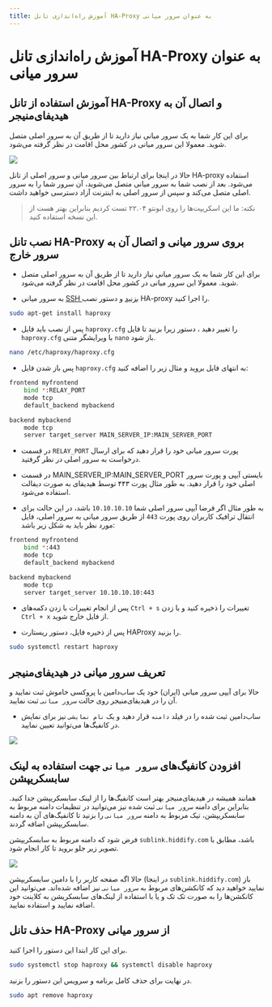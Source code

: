 ```yaml
---
title: آموزش راه‌اندازی تانل HA-Proxy به عنوان سرور میانی
---
```


# آموزش راه‌اندازی تانل HA-Proxy به عنوان سرور میانی

## آموزش استفاده از تانل HA-Proxy و اتصال آن به هیدیفای‌منیجر
برای این کار شما به یک سرور میانی نیاز دارید تا از طریق آن به سرور اصلی متصل شوید. معمولا این سرور میانی در کشور محل اقامت در نظر گرفته می‌شود.

<img src="https://user-images.githubusercontent.com/125398461/235339506-bdd76cec-0378-4942-8352-ebebeb006231.png">

حالا در اینجا برای ارتباط بین سرور میانی و سرور اصلی از تانل HA-proxy استفاده می‌شود. بعد از نصب شما به سرور میانی متصل می‌شوید، آن سرور شما را به سرور اصلی متصل می‌کند و سپس از سرور اصلی به اینترنت آزاد دسترسی خواهید داشت.

> نکته: ما این اسکریپت‌ها را روی ابونتو ۲۲.۰۴ تست کردیم بنابراین بهتر هست از این نسخه استفاده کنید.

## نصب تانل HA-Proxy بروی سرور میانی و اتصال آن به سرور خارج

- برای این کار شما به یک سرور میانی نیاز دارید تا از طریق آن به سرور اصلی متصل شوید. معمولا این سرور میانی در کشور محل اقامت در نظر گرفته می‌شود.

- به سرور میانی [SSH بزنید](/fa/manager/installation-and-setup/How-to-connect-to-server-via-SSH/) و دستور نصب HA-proxy را اجرا کنید‌.

```bash
sudo apt-get install haproxy
```

- پس از نصب باید فایل `haproxy.cfg` را تغییر دهید ، دستور زیرا بزنید تا فایل `haproxy.cfg`  با ویرایشگر متنی `nano` باز شود.

```bash
nano /etc/haproxy/haproxy.cfg
```

- پس باز شدن فایل `haproxy.cfg` به انتهای فایل بروید و مثال زیر را اضافه کنید:

```bash
frontend myfrontend
    bind *:RELAY_PORT
    mode tcp
    default_backend mybackend

backend mybackend
    mode tcp
    server target_server MAIN_SERVER_IP:MAIN_SERVER_PORT
```

- در قسمت `RELAY_PORT` پورت سرور میانی خود را قرار دهید که برای ارسال درخواست به سرور اصلی در نظر گرفتید.

- در قسمت MAIN_SERVER_IP:MAIN_SERVER_PORT بایستی آیپی و پورت سرور اصلی خود را قرار دهید. به طور مثال پورت ۴۴۳ توسط هیدیفای به صورت دیفالت استفاده می‌شود.

- به طور مثال اگر فرضا آیپی سرور اصلی شما `10.10.10.10` باشد، در این حالت برای انتقال ترافیک کاربران روی پورت `443` از طریق سرور میانی به سرور اصلی، فایل مورد نظر باید به شکل زیر باشد:

```bash
frontend myfrontend
    bind *:443
    mode tcp
    default_backend mybackend

backend mybackend
    mode tcp
    server target_server 10.10.10.10:443
```

- پس از انجام تغییرات با زدن دکمه‌های `Ctrl + s`  تغییرات را ذخیره کنید و با زدن `Ctrl + x` از فایل خارج شوید. 

- پس از ذخیره فایل، دستور ریستارت HAProxy را بزنید.

```bash
sudo systemctl restart haproxy
```
## تعریف سرور میانی در هیدیفای‌منیجر
حالا برای آیپی سرور میانی (ایران) خود یک ساب‌دامین با پروکسی خاموش ثبت نمایید و آن را در هیدیفای‌منیجر روی حالت `سرور میانی` ثبت نمایید.
- ساب‌دامین ثبت شده را در فیلد `دامنه` قرار دهید و یک `نام نمایشی` نیز برای نمایش در کانفیگ‌ها می‌توانید تعیین نمایید.

<img src="https://github.com/hiddify/hiddify.com/assets/125398461/3f41d92a-04b9-44fb-b645-ac660601472a">

## افزودن کانفیگ‌های `سرور میانی` جهت استفاده به لینک سابسکریپشن

همانند همیشه در هیدیفای‌منیجر بهتر است کانفیگ‌ها را از لینک سابسکریپشن جدا کنید. بنابراین برای دامنه `سرور میانی` ثبت شده نیز می‌توانید در تنظیمات دامنه مربوط به سابسکریپشن، تیک مربوط به دامنه `سرور میانی` را بزنید تا کانفیگ‌های آن به دامنه سابسکریپشن اضافه گردند.

فرض شود که دامنه مربوط به سابسکریپشن `sublink.hiddify.com` باشد، مطابق با تصویر زیر جلو بروید تا کار انجام شود.

<img src="https://github.com/hiddify/hiddify.com/assets/125398461/3661045d-ced7-4694-916f-6ef160c63230">

حالا اگه صفحه کاربر را با دامین سابسکریپشن (در اینجا `sublink.hiddify.com`) باز نمایید خواهید دید که کانکشن‌های مربوط به `سرور میانی` نیز اضافه شده‌اند. می‌توانید این کانکشن‌ها را به صورت تک تک و یا با استفاده از لینک‌های سابسکریشن به کلاینت خود اضافه نمایید و استفاده نمایید.

## حذف تانل HA-Proxy از سرور میانی

برای این کار ابتدا این دستور را اجرا کنید.
```bash
sudo systemctl stop haproxy && systemctl disable haproxy
````

در نهایت برای حذف کامل برنامه و سرویس این دستور را بزنید.


```bash
sudo apt remove haproxy
```
